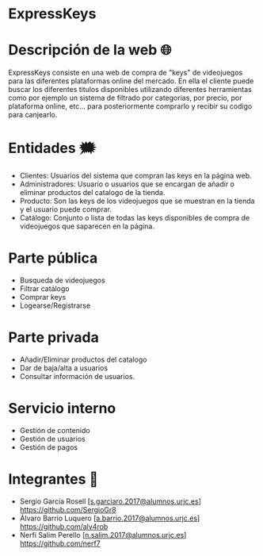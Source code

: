 # ExpressKeys

# Descripción de la web 🌐
ExpressKeys consiste en una web de compra de "keys" de videojuegos para las diferentes plataformas online del mercado. En ella el cliente puede buscar los diferentes titulos disponibles utilizando diferentes herramientas como por ejemplo un sistema de filtrado por categorias, por precio, por plataforma online, etc... para posteriormente comprarlo y recibir su codigo para canjearlo.


# Entidades 🗯
 * Clientes: Usuarios del sistema que compran las keys en la página web.
 * Administradores: Usuario o usuarios que se encargan de añadir o eliminar productos del catalogo de la tienda.
 * Producto: Son las keys de los videojuegos que se muestran en la tienda y el usuario puede comprar.
 * Catálogo: Conjunto o lista de todas las keys disponibles de compra de videojuegos que saparecen en la página.

# Parte pública 
* Busqueda de videojuegos
* Filtrar catálogo
* Comprar keys
* Logearse/Registrarse 

# Parte privada
* Añadir/Eliminar productos del catalogo
* Dar de baja/alta a usuarios
* Consultar información de usuarios.

# Servicio interno 
* Gestión de contenido
* Gestión de usuarios
* Gestión de pagos

# Integrantes 👥 

* Sergio García Rosell [s.garciaro.2017@alumnos.urjc.es] https://github.com/SergioGr8
* Álvaro Barrio Luquero [a.barrio.2017@alumnos.urjc.es] https://github.com/alv4rob
* Nerfi Salim Perello [n.salim.2017@alumnos.urjc.es] https://github.com/nerf7
